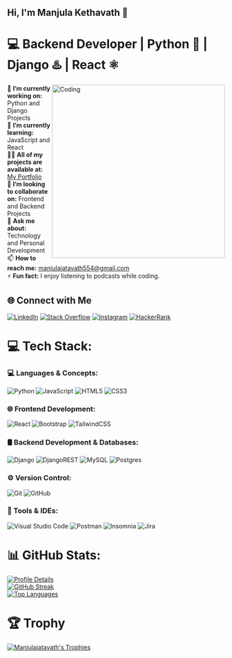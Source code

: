 ## Hi, I'm Manjula Kethavath 👋
# 💻 Backend Developer | Python 🐍 | Django ♨️ | React ⚛️
<img align="right" alt="Coding" width="400" src="https://user-images.githubusercontent.com/59734313/157189039-c09b3e38-9f42-42c0-ab54-14f1574190a7.gif">



🔭 **I’m currently working on:** Python and Django Projects  
🌱 **I’m currently learning:** JavaScript and React  
👨‍💻 **All of my projects are available at:** [My Portfolio](https://bit.ly/3LK1Z95)  
👯 **I’m looking to collaborate on:** Frontend and Backend Projects  
💬 **Ask me about:** Technology and Personal Development  
📫 **How to reach me:** manjulajatavath554@gmail.com  
⚡ **Fun fact:** I enjoy listening to podcasts while coding.

## 🌐 Connect with Me

[![LinkedIn](https://img.shields.io/badge/LinkedIn-%230077B5.svg?style=for-the-badge&logo=linkedin&logoColor=white)](https://linkedin.com/in/manjula-jatavath-9b3113284) 
[![Stack Overflow](https://img.shields.io/badge/Stack%20Overflow-FE7A16?style=for-the-badge&logo=stack-overflow&logoColor=white)](https://stackoverflow.com/users/jatavath-manjula) 
[![Instagram](https://img.shields.io/badge/Instagram-%23E4405F.svg?style=for-the-badge&logo=instagram&logoColor=white)](https://instagram.com/jatavathmanjula) 
[![HackerRank](https://img.shields.io/badge/-HackerRank-2EC866?style=for-the-badge&logo=HackerRank&logoColor=white)](https://www.hackerrank.com/jatavathmanjula3)



# 💻 Tech Stack:

### 💻 Languages & Concepts:
![Python](https://img.shields.io/badge/python-3670A0?style=for-the-badge&logo=python&logoColor=ffdd54) 
![JavaScript](https://img.shields.io/badge/javascript-%23323330.svg?style=for-the-badge&logo=javascript&logoColor=%23F7DF1E) 
![HTML5](https://img.shields.io/badge/html5-%23E34F26.svg?style=for-the-badge&logo=html5&logoColor=white) 
![CSS3](https://img.shields.io/badge/css3-%231572B6.svg?style=for-the-badge&logo=css3&logoColor=white)

### 🌐 Frontend Development:
![React](https://img.shields.io/badge/react-%2320232a.svg?style=for-the-badge&logo=react&logoColor=%2361DAFB) 
![Bootstrap](https://img.shields.io/badge/bootstrap-%238511FA.svg?style=for-the-badge&logo=bootstrap&logoColor=white) 
![TailwindCSS](https://img.shields.io/badge/TailwindCSS-%2338B2AC.svg?style=for-the-badge&logo=tailwind-css&logoColor=white)

### 🛢 Backend Development & Databases:
![Django](https://img.shields.io/badge/django-%23092E20.svg?style=for-the-badge&logo=django&logoColor=white) 
![DjangoREST](https://img.shields.io/badge/DJANGO-REST-ff1709?style=for-the-badge&logo=django&logoColor=white&color=ff1709&labelColor=gray) 
![MySQL](https://img.shields.io/badge/mysql-4479A1.svg?style=for-the-badge&logo=mysql&logoColor=white) 
![Postgres](https://img.shields.io/badge/postgres-%23316192.svg?style=for-the-badge&logo=postgresql&logoColor=white)

### ⚙️ Version Control:
![Git](https://img.shields.io/badge/git-%23F05033.svg?style=for-the-badge&logo=git&logoColor=white) 
![GitHub](https://img.shields.io/badge/github-%23121011.svg?style=for-the-badge&logo=github&logoColor=white)

### 🔧 Tools & IDEs:
![Visual Studio Code](https://img.shields.io/badge/Visual%20Studio%20Code-0078d7?style=for-the-badge&logo=visual-studio-code&logoColor=white)
![Postman](https://img.shields.io/badge/Postman-FF6C37?style=for-the-badge&logo=postman&logoColor=white) 
![Insomnia](https://img.shields.io/badge/Insomnia-black?style=for-the-badge&logo=insomnia&logoColor=5849BE) 
![Jira](https://img.shields.io/badge/jira-%230A0FFF.svg?style=for-the-badge&logo=jira&logoColor=white)


# 📊 GitHub Stats:

[![Profile Details](http://github-profile-summary-cards.vercel.app/api/cards/profile-details?username=ManjulaJatavath&theme=radical)](https://github.com/Manjulajatavath)<br/>
[![GitHub Streak](https://github-readme-streak-stats.herokuapp.com/?user=ManjulaJatavath&theme=radical&hide_border=false)](https://git.io/streak-stats)<br/>
[![Top Languages](https://github-readme-stats.vercel.app/api/top-langs/?username=Manjulajatavath&theme=radical&hide_border=false&layout=compact)](https://github.com/anuraghazra/github-readme-stats)<br/>


# 🏆 Trophy
<p align="left">
  <a href="https://github.com/ryo-ma/github-profile-trophy">
    <img src="https://github-profile-trophy.vercel.app/?username=ManjulaJatavath" alt="Manjulajatavath's Trophies" />
  </a>
</p>

